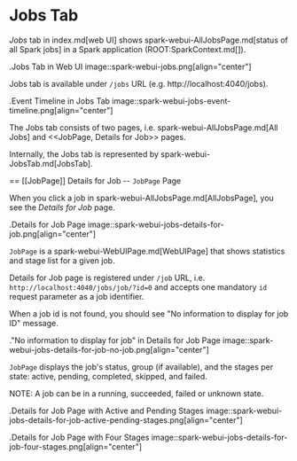 # Jobs Tab

*Jobs* tab in index.md[web UI] shows spark-webui-AllJobsPage.md[status of all Spark jobs] in a Spark application (ROOT:SparkContext.md[]).

.Jobs Tab in Web UI
image::spark-webui-jobs.png[align="center"]

Jobs tab is available under `/jobs` URL (e.g. http://localhost:4040/jobs).

.Event Timeline in Jobs Tab
image::spark-webui-jobs-event-timeline.png[align="center"]

The Jobs tab consists of two pages, i.e. spark-webui-AllJobsPage.md[All Jobs] and <<JobPage, Details for Job>> pages.

Internally, the Jobs tab is represented by spark-webui-JobsTab.md[JobsTab].

== [[JobPage]] Details for Job -- `JobPage` Page

When you click a job in spark-webui-AllJobsPage.md[AllJobsPage], you see the *Details for Job* page.

.Details for Job Page
image::spark-webui-jobs-details-for-job.png[align="center"]

`JobPage` is a spark-webui-WebUIPage.md[WebUIPage] that shows statistics and stage list for a given job.

Details for Job page is registered under `/job` URL, i.e. `http://localhost:4040/jobs/job/?id=0` and accepts one mandatory `id` request parameter as a job identifier.

When a job id is not found, you should see "No information to display for job ID" message.

."No information to display for job" in Details for Job Page
image::spark-webui-jobs-details-for-job-no-job.png[align="center"]

`JobPage` displays the job's status, group (if available), and the stages per state: active, pending, completed, skipped, and failed.

NOTE: A job can be in a running, succeeded, failed or unknown state.

.Details for Job Page with Active and Pending Stages
image::spark-webui-jobs-details-for-job-active-pending-stages.png[align="center"]

.Details for Job Page with Four Stages
image::spark-webui-jobs-details-for-job-four-stages.png[align="center"]
